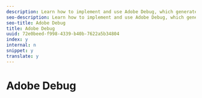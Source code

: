 ```yaml
---
description: Learn how to implement and use Adobe Debug, which generates the required logs that must be submitted with sites/Apps during the certification process.
seo-description: Learn how to implement and use Adobe Debug, which generates the required logs that must be submitted with sites/Apps during the certification process.
seo-title: Adobe Debug
title: Adobe Debug
uuid: 72e0beed-f998-4339-b40b-7622a5b34804
index: y
internal: n
snippet: y
translate: y
---
```


# Adobe Debug


<a id="section_FD1D77D15E904CCB9386F94D69CA6512"></a>

